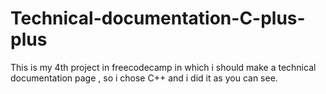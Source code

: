 # Technical-documentation-C-plus-plus
This is my 4th project in freecodecamp in which i should make a technical documentation page , so i chose C++ and i did it as you can see.
